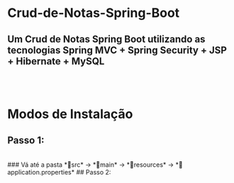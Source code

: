 <h1>Crud-de-Notas-Spring-Boot</h1>
<h2>Um Crud de Notas Spring Boot utilizando as tecnologias Spring MVC + Spring Security + JSP + Hibernate + MySQL</h2>
<br>
<br>

# Modos de Instalação
## Passo 1: 
<br>
### Vá até a pasta *📂src* -> *📂main* -> *📂resources* -> *📄application.properties*
## Passo 2:


